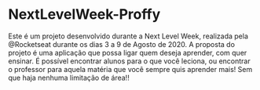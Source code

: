 # NextLevelWeek-Proffy
Este é um projeto desenvolvido durante a Next Level Week, realizada pela @Rocketseat durante os dias 3 a 9 de Agosto de 2020.  A proposta do projeto é uma aplicação que possa ligar quem deseja aprender, com quer ensinar. É possível encontrar alunos para o que você leciona, ou encontrar o professor para aquela matéria que você sempre quis aprender mais! Sem que haja nenhuma limitação de área!!
